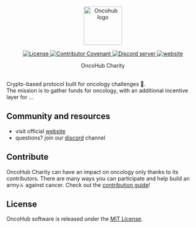 <br/>
<p align="center">
  <a href="https://oncohub.xyz" target="_blank">
    <img src="https://user-images.githubusercontent.com/34304253/214382281-90494e68-d148-4dbb-b008-e4c02cc7bfff.png" width="100" alt="Oncohub logo">
</p>
<p align="center">
  <a href="https://github.com/oncohub-lab/oncohub-lab/blob/master/LICENSE">
    <img alt="License" src="https://img.shields.io/github/license/oncohub-lab/oncohub-lab">
  </a>

  <a href="CODE_OF_CONDUCT.md">
    <img alt="Contributor Covenant" src="https://img.shields.io/badge/Contributor%20Covenant-2.1-4baaaa.svg">
  </a>

  <a href="https://discord.gg/cxmFYnzyjS">
    <img alt="Discord server" src="https://img.shields.io/discord/217649733915770880?label=Discord&logo=discord&style=flat-square">
  </a>
  
  <a href="https://oncohub.xyz">
    <img alt="website" src="https://img.shields.io/badge/oncohub-webside-blue">
  </a>
</p>

<p align="center">
OncoHub Charity
</p>
<br/>
Crypto-based protocol built for oncology challenges 🧬.
<br/>
The mission is to gather funds for oncology, with an additional incentive layer for ... 

## Community and resources

- visit official <a href="https://oncohub.xyz" target="_blank">website</a>
- questions? join our <a href="https://discord.gg/cxmFYnzyjS" target="_blank">discord</a> channel

## Contribute

OncoHub Charity can have an impact on oncology only thanks to its contributors. There are many ways you can participate and help build an army⚔ against cancer. Check out the [contribution guide](CONTRIBUTING.md)!

## License

OncoHub software is released under the [MIT License](LICENSE).
